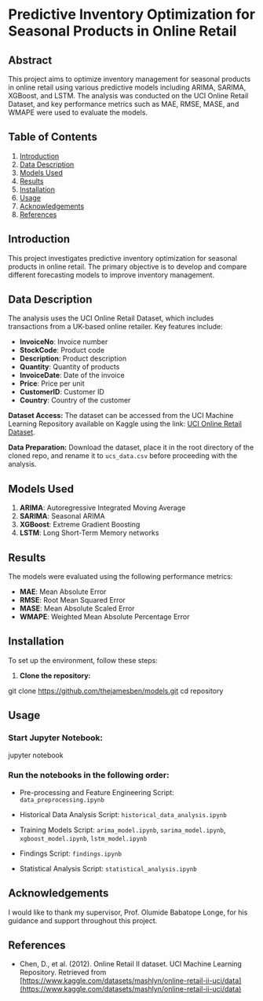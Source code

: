 # Predictive Inventory Optimization for Seasonal Products in Online Retail

## Abstract
This project aims to optimize inventory management for seasonal products in online retail using various predictive models including ARIMA, SARIMA, XGBoost, and LSTM. The analysis was conducted on the UCI Online Retail Dataset, and key performance metrics such as MAE, RMSE, MASE, and WMAPE were used to evaluate the models.

## Table of Contents
1. [Introduction](#Introduction)
2. [Data Description](#Data-Description)
3. [Models Used](#Models-Used)
4. [Results](#Results)
5. [Installation](#Installation)
5. [Usage](#Usage)
6. [Acknowledgements](#Acknowledgements)
7. [References](#References)

## Introduction
This project investigates predictive inventory optimization for seasonal products in online retail. The primary objective is to develop and compare different forecasting models to improve inventory management.

## Data Description
The analysis uses the UCI Online Retail Dataset, which includes transactions from a UK-based online retailer. Key features include:
- **InvoiceNo**: Invoice number
- **StockCode**: Product code
- **Description**: Product description
- **Quantity**: Quantity of products
- **InvoiceDate**: Date of the invoice
- **Price**: Price per unit
- **CustomerID**: Customer ID
- **Country**: Country of the customer

**Dataset Access:**
The dataset can be accessed from the UCI Machine Learning Repository available on Kaggle using the link: [UCI Online Retail Dataset](https://www.kaggle.com/datasets/mashlyn/online-retail-ii-uci/data).

**Data Preparation:**
Download the dataset, place it in the root directory of the cloned repo, and rename it to `ucs_data.csv` before proceeding with the analysis.

## Models Used
1. **ARIMA**: Autoregressive Integrated Moving Average
2. **SARIMA**: Seasonal ARIMA
3. **XGBoost**: Extreme Gradient Boosting
4. **LSTM**: Long Short-Term Memory networks

## Results
The models were evaluated using the following performance metrics:
- **MAE**: Mean Absolute Error
- **RMSE**: Root Mean Squared Error
- **MASE**: Mean Absolute Scaled Error
- **WMAPE**: Weighted Mean Absolute Percentage Error

## Installation
To set up the environment, follow these steps:

1. **Clone the repository:**

git clone https://github.com/thejamesben/models.git
cd repository

## Usage
### Start Jupyter Notebook:

jupyter notebook

### Run the notebooks in the following order:
- Pre-processing and Feature Engineering Script: `data_preprocessing.ipynb`

- Historical Data Analysis Script: `historical_data_analysis.ipynb`
- Training Models Script:
`arima_model.ipynb`, 
`sarima_model.ipynb`, 
`xgboost_model.ipynb`, 
`lstm_model.ipynb`
- Findings Script: `findings.ipynb`
- Statistical Analysis Script: `statistical_analysis.ipynb`

## Acknowledgements
I would like to thank my supervisor, Prof. Olumide Babatope Longe, for his guidance and support throughout this project.


## References
- Chen, D., et al. (2012). Online Retail II dataset. UCI Machine Learning Repository. Retrieved from [https://www.kaggle.com/datasets/mashlyn/online-retail-ii-uci/data](https://www.kaggle.com/datasets/mashlyn/online-retail-ii-uci/data)
